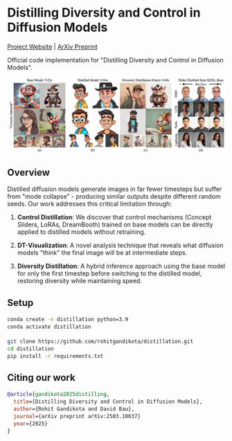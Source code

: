 # Distilling Diversity and Control in Diffusion Models
[Project Website](https://distillation.baulab.info) | [ArXiv Preprint](https://arxiv.org/pdf/2503.10637.pdf)

Official code implementation for "Distilling Diversity and Control in Diffusion Models".

<div align='center'>
<img src='images/intro.png'>
</div>

## Overview

Distilled diffusion models generate images in far fewer timesteps but suffer from "mode collapse" - producing similar outputs despite different random seeds. Our work addresses this critical limitation through:

1. **Control Distillation**: We discover that control mechanisms (Concept Sliders, LoRAs, DreamBooth) trained on base models can be directly applied to distilled models without retraining.

2. **DT-Visualization**: A novel analysis technique that reveals what diffusion models "think" the final image will be at intermediate steps.

3. **Diversity Distillation**: A hybrid inference approach using the base model for only the first timestep before switching to the distilled model, restoring diversity while maintaining speed.

## Setup

```bash
conda create -n distillation python=3.9
conda activate distillation

git clone https://github.com/rohitgandikota/distillation.git
cd distillation
pip install -r requirements.txt
```


## Citing our work

```bibtex
@article{gandikota2025distilling,
  title={Distilling Diversity and Control in Diffusion Models},
  author={Rohit Gandikota and David Bau},
  journal={arXiv preprint arXiv:2503.10637}
  year={2025}
}
```
